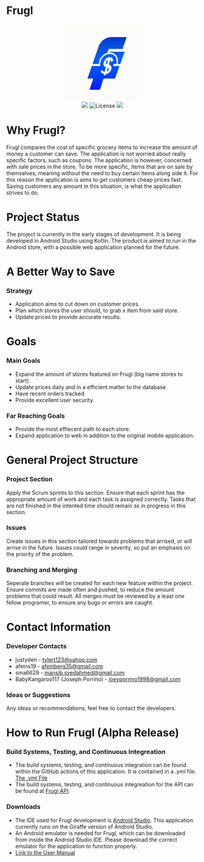 # Frugl

<p align="center">
  <img src="Frugl_Logo.png" width=200 height=200/>
  <br>
  <a href="https://github.com/BabyKangaroo117/Frugl-APP/graphs/contributors" alt="Contributors">
        <img src="https://img.shields.io/badge/Contributors-5-blue" /></a>
  <img src="https://img.shields.io/badge/Development_Stage-Alpha-orange"
  <a href="https://github.com/BabyKangaroo117/Frugl-APP/graphs/contributors" alt="License">
        <img src="https://img.shields.io/badge/License-MIT-green" /></a>
</p>

# Why Frugl?

Frugl compares the cost of specific grocery items to increase the amount of money a customer can save. The application is not worried about really specific factors,
such as coupons. The application is however, concerned with sale prices in the store. To be more specific, items that are on sale by themselves, meaning without the need to buy certain
items along side it. For this reason the application is aims to get customers cheap prices fast. Saving customers any amount in this situation, is what the application strives to do.

# Project Status
The project is currently in the early stages of development. It is being developed in Android Studio using Kotlin. The product is aimed to run in the Android store, with a 
possible web application planned for the future. 

# A Better Way to Save

### Strategy

- Application aims to cut down on customer prices.
- Plan which stores the user should, to grab x item from said store.
- Update prices to provide accurate results.

# Goals

### Main Goals
- Expand the amount of stores featured on Frugl (big name stores to start).
- Update prices daily and in a efficient matter to the database.
- Have recent orders tracked.
- Provide excellent user security.

### Far Reaching Goals
- Provide the most effiecent path to each store.
- Expand application to web in addition to the original mobile application.

# General Project Structure

### Project Section

Apply the Scrum sprints to this section. Ensure that each sprint has the appropriate amount of work and each task is assigned correctly.
Tasks that are not finished in the intented time should remain as in progress in this section.

### Issues

Create issues in this section tailored towards problems that arrised, or will arrise in the future. Issues could range in severity, so put an emphasis on the priority of the problem.

### Branching and Merging

Seperate branches will be created for each new feature within the project. Ensure commits are made often and pushed, to reduce the amount problems that could result.
All merges must be reviewed by a least one fellow programer, to ensure any bugs or errors are caught.

# Contact Information

### Developer Contacts
- justyden - tylert123@yahoo.com
- afeins19 - afeinberg35@gmail.com
- sma6629 - mansib.syedahmed@gmail.com
- BabyKangaroo117 (Joseph Porrino) - joeyporrino1998@gmail.com

### Ideas or Suggestions
Any ideas or recommendations, feel free to contact the developers.

# How to Run Frugl (Alpha Release)

### Build Systems, Testing, and Continuous Integreation
- The build systems, testing, and continuous integration can be found within the GitHub actions of this application. It is contained in a .yml file. [The .yml File](.github/workflows/android.yml)
- The build systems, testing, and continuous integreation for the API can be found at [Frugl API](https://github.com/justyden/FruglAPI).
  
### Downloads
- The IDE used for Frugl development is [Android Studio](https://developer.android.com/studio). This application currently runs on the Giraffe version of Android Studio.
- An Android emulator is needed for Frugl, which can be downloaded from inside the Android Studio IDE. Please download the correct emulator for the application to function properly.
- [Link to the User Manual](https://github.com/BabyKangaroo117/Frugl-APP/blob/master/User%20Manual.md)
